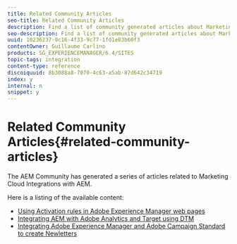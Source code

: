 ```yaml
---
title: Related Community Articles
seo-title: Related Community Articles
description: Find a list of community generated articles about Marketing Cloud integrations with AEM.
seo-description: Find a list of community generated articles about Marketing Cloud integrations with AEM.
uuid: 18236237-0c16-4f33-9c77-1fd1e03b60f3
contentOwner: Guillaume Carlino
products: SG_EXPERIENCEMANAGER/6.4/SITES
topic-tags: integration
content-type: reference
discoiquuid: 8b3088a8-7070-4c63-a5ab-87d642c34719
index: y
internal: n
snippet: y
---
```


# Related Community Articles{#related-community-articles}

The AEM Community has generated a series of articles related to Marketing Cloud Integrations with AEM.

Here is a listing of the available content:

* [Using Activation rules in Adobe Experience Manager web pages](https://helpx.adobe.com/experience-manager/using/dtm.html)
* [Integrating AEM with Adobe Analytics and Target using DTM](https://helpx.adobe.com/experience-manager/using/integrate-digital-marketing-solutions.html)
* [Integrating Adobe Experience Manager and Adobe Campaign Standard to create Newletters](https://helpx.adobe.com/experience-manager/using/aem_campaign.html)

